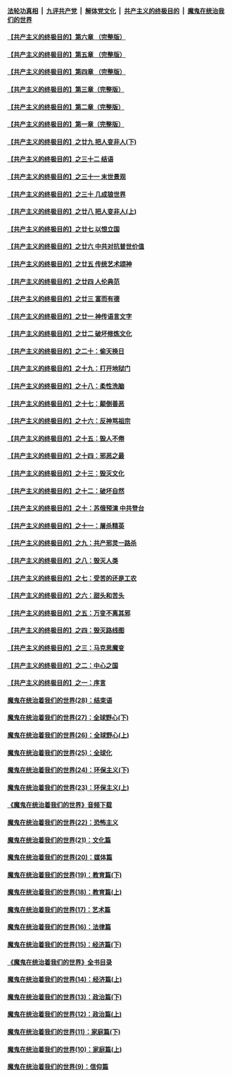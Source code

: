 ####  [法轮功真相](../../../../basic/blob/master/README.md?t=05211902) &nbsp;|&nbsp; [九评共产党](../../../../9ping.md/blob/master/README.md?t=05211902) &nbsp;|&nbsp; [解体党文化](../../../../jtdwh.md/blob/master/README.md?t=05211902)  &nbsp;|&nbsp; [共产主义的终极目的](../../../../gczydzjmd.md/blob/master/README.md?t=05211902) &nbsp;|&nbsp; [魔鬼在统治我们的世界](../../../../mgztzwmdsj.md/blob/master/README.md?t=05211902) 

#### [【共产主义的终极目的】第六章 （完整版）](../pages/nsc422/n11428913.md?t=05211902) 

#### [【共产主义的终极目的】第五章 （完整版）](../pages/nsc422/n11428912.md?t=05211902) 

#### [【共产主义的终极目的】第四章 （完整版）](../pages/nsc422/n11428907.md?t=05211902) 

#### [【共产主义的终极目的】第三章（完整版）](../pages/nsc422/n11428848.md?t=05211902) 

#### [【共产主义的终极目的】第二章（完整版）](../pages/nsc422/n11428831.md?t=05211902) 

#### [【共产主义的终极目的】第一章（完整版）](../pages/nsc422/n11417651.md?t=05211902) 

#### [【共产主义的终极目的】之廿九 把人变非人(下)](../pages/nsc422/n11344140.md?t=05211902) 

#### [【共产主义的终极目的】之三十二 结语](../pages/nsc422/n11360535.md?t=05211902) 

#### [【共产主义的终极目的】之三十一 末世景观](../pages/nsc422/n11351129.md?t=05211902) 

#### [【共产主义的终极目的】之三十 几成狼世界](../pages/nsc422/n11348280.md?t=05211902) 

#### [【共产主义的终极目的】之廿八 把人变非人(上)](../pages/nsc422/n11340492.md?t=05211902) 

#### [【共产主义的终极目的】之廿七 以恨立国](../pages/nsc422/n11336944.md?t=05211902) 

#### [【共产主义的终极目的】之廿六 中共对抗普世价值](../pages/nsc422/n11324785.md?t=05211902) 

#### [【共产主义的终极目的】之廿五 传统艺术颂神](../pages/nsc422/n11296396.md?t=05211902) 

#### [【共产主义的终极目的】之廿四 人伦典范](../pages/nsc422/n11296397.md?t=05211902) 

#### [【共产主义的终极目的】之廿三 富而有德](../pages/nsc422/n11283598.md?t=05211902) 

#### [【共产主义的终极目的】之廿一 神传语言文字](../pages/nsc422/n11263265.md?t=05211902) 

#### [【共产主义的终极目的】之廿二 破坏修炼文化](../pages/nsc422/n11245728.md?t=05211902) 

#### [【共产主义的终极目的】之二十：偷天换日](../pages/nsc422/n11238846.md?t=05211902) 

#### [【共产主义的终极目的】之十九：打开地狱门](../pages/nsc422/n11206376.md?t=05211902) 

#### [【共产主义的终极目的】之十八：柔性洗脑](../pages/nsc422/n11199994.md?t=05211902) 

#### [【共产主义的终极目的】之十七：颠倒善恶](../pages/nsc422/n11179782.md?t=05211902) 

#### [【共产主义的终极目的】之十六：反神骂祖宗](../pages/nsc422/n11166798.md?t=05211902) 

#### [【共产主义的终极目的】之十五：毁人不倦](../pages/nsc422/n11166792.md?t=05211902) 

#### [【共产主义的终极目的】之十四：邪恶之最](../pages/nsc422/n11150249.md?t=05211902) 

#### [【共产主义的终极目的】之十三：毁灭文化](../pages/nsc422/n11135227.md?t=05211902) 

#### [【共产主义的终极目的】之十二：破坏自然](../pages/nsc422/n11135214.md?t=05211902) 

#### [【共产主义的终极目的】之十：苏俄预演 中共登台](../pages/nsc422/n11118424.md?t=05211902) 

#### [【共产主义的终极目的】之十一：屠杀精英](../pages/nsc422/n11118442.md?t=05211902) 

#### [【共产主义的终极目的】之九：共产邪灵一路杀](../pages/nsc422/n11114139.md?t=05211902) 

#### [【共产主义的终极目的】之八：毁灭人类](../pages/nsc422/n11108503.md?t=05211902) 

#### [【共产主义的终极目的】之七：受苦的还是工农](../pages/nsc422/n11101809.md?t=05211902) 

#### [【共产主义的终极目的】之六：甜头和苦头](../pages/nsc422/n11096971.md?t=05211902) 

#### [【共产主义的终极目的】之五：万变不离其邪](../pages/nsc422/n11091285.md?t=05211902) 

#### [【共产主义的终极目的】之四：毁灭路线图](../pages/nsc422/n11086284.md?t=05211902) 

#### [【共产主义的终极目的】之三：马克思魔变](../pages/nsc422/n11061941.md?t=05211902) 

#### [【共产主义的终极目的】之二：中心之国](../pages/nsc422/n11047728.md?t=05211902) 

#### [【共产主义的终极目的】之一：序言](../pages/nsc422/n11086077.md?t=05211902) 

#### [魔鬼在统治着我们的世界(28)：结束语](../pages/nsc422/n10936246.md?t=05211902) 

#### [魔鬼在统治着我们的世界(27)：全球野心(下)](../pages/nsc422/n10928319.md?t=05211902) 

#### [魔鬼在统治着我们的世界(26)：全球野心(上)](../pages/nsc422/n10900318.md?t=05211902) 

#### [魔鬼在统治着我们的世界(25)：全球化](../pages/nsc422/n10788205.md?t=05211902) 

#### [魔鬼在统治着我们的世界(24)：环保主义(下)](../pages/nsc422/n10695307.md?t=05211902) 

#### [魔鬼在统治着我们的世界(23)：环保主义(上)](../pages/nsc422/n10688613.md?t=05211902) 

#### [《魔鬼在统治着我们的世界》音频下载](../pages/nsc422/n10635553.md?t=05211902) 

#### [魔鬼在统治着我们的世界(22)：恐怖主义](../pages/nsc422/n10614727.md?t=05211902) 

#### [魔鬼在统治着我们的世界(21)：文化篇](../pages/nsc422/n10597706.md?t=05211902) 

#### [魔鬼在统治着我们的世界(20)：媒体篇](../pages/nsc422/n10586579.md?t=05211902) 

#### [魔鬼在统治着我们的世界(19)：教育篇(下)](../pages/nsc422/n10564808.md?t=05211902) 

#### [魔鬼在统治着我们的世界(18)：教育篇(上)](../pages/nsc422/n10526970.md?t=05211902) 

#### [魔鬼在统治着我们的世界(17)：艺术篇](../pages/nsc422/n10499093.md?t=05211902) 

#### [魔鬼在统治着我们的世界(16)：法律篇](../pages/nsc422/n10485969.md?t=05211902) 

#### [魔鬼在统治着我们的世界(15)：经济篇(下)](../pages/nsc422/n10469975.md?t=05211902) 

#### [《魔鬼在统治着我们的世界》全书目录](../pages/nsc422/n10464261.md?t=05211902) 

#### [魔鬼在统治着我们的世界(14)：经济篇(上)](../pages/nsc422/n10457370.md?t=05211902) 

#### [魔鬼在统治着我们的世界(13)：政治篇(下)](../pages/nsc422/n10448270.md?t=05211902) 

#### [魔鬼在统治着我们的世界(12)：政治篇(上)](../pages/nsc422/n10444576.md?t=05211902) 

#### [魔鬼在统治着我们的世界(11)：家庭篇(下)](../pages/nsc422/n10440961.md?t=05211902) 

#### [魔鬼在统治着我们的世界(10)：家庭篇(上)](../pages/nsc422/n10435448.md?t=05211902) 

#### [魔鬼在统治着我们的世界(9)：信仰篇](../pages/nsc422/n10432159.md?t=05211902) 

